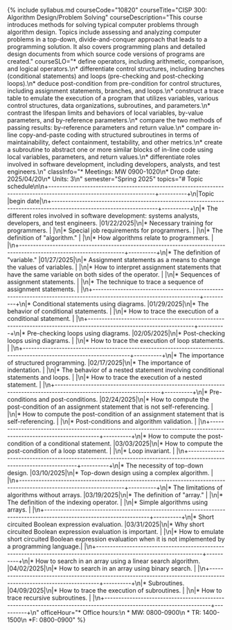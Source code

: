 {% include syllabus.md courseCode="10820" courseTitle="CISP 300: Algorithm Design/Problem Solving" courseDescription="This course introduces methods for solving typical computer problems through algorithm design. Topics include assessing and analyzing computer problems in a top-down, divide-and-conquer approach that leads to a programming solution. It also covers programming plans and detailed design documents from which source code versions of programs are created." courseSLO="* define operators, including arithmetic, comparison, and logical operators.\n* differentiate control structures, including branches (conditional statements) and loops (pre-checking and post-checking loops).\n* deduce post-condition from pre-condition for control structures, including assignment statements, branches, and loops.\n* construct a trace table to emulate the execution of a program that utilizes variables, various control structures, data organizations, subroutines, and parameters.\n* contrast the lifespan limits and behaviors of local variables, by-value parameters, and by-reference parameters.\n* compare the two methods of passing results: by-reference parameters and return value.\n* compare in-line copy-and-paste coding with structured subroutines in terms of maintainability, defect containment, testability, and other metrics.\n* create a subroutine to abstract one or more similar blocks of in-line code using local variables, parameters, and return values.\n* differentiate roles involved in software development, including developers, analysts, and test engineers.\n" classInfo="* Meetings: MW 0900-1020\n* Drop date: 2025/04/20\n* Units: 3\n"  semester="Spring 2025" topics="# Topic schedule\n\n+--------------------------------------------------------------------------------------------------------------------+----------+\n|Topic                                                                                                               |begin date|\n+--------------------------------------------------------------------------------------------------------------------+----------+\n|* The different roles involved in software development: systems analysts, developers, and test engineers.           |01/22/2025|\n|* Necessary training for programmers.                                                                               |          |\n|* Special job requirements for programmers.                                                                         |          |\n|* The definition of \"algorithm.\"                                                                                    |          |\n|* How algorithms relate to programmers.                                                                             |          |\n+--------------------------------------------------------------------------------------------------------------------+----------+\n|* The definition of \"variable.\"                                                                                     |01/27/2025|\n|* Assignment statements as a means to change the values of variables.                                               |          |\n|* How to interpret assignment statements that have the same variable on both sides of the operator.                 |          |\n|* Sequences of assignment statements.                                                                               |          |\n|* The technique to trace a sequence of assignment statements.                                                       |          |\n+--------------------------------------------------------------------------------------------------------------------+----------+\n|* Conditional statements using diagrams.                                                                            |01/29/2025|\n|* The behavior of conditional statements.                                                                           |          |\n|* How to trace the execution of a conditional statement.                                                            |          |\n+--------------------------------------------------------------------------------------------------------------------+----------+\n|* Pre-checking loops using diagrams.                                                                                |02/05/2025|\n|* Post-checking loops using diagrams.                                                                               |          |\n|* How to trace the execution of loop statements.                                                                    |          |\n+--------------------------------------------------------------------------------------------------------------------+----------+\n|* The importance of structured programming.                                                                         |02/17/2025|\n|* The importance of indentation.                                                                                    |          |\n|* The behavior of a nested statement involving conditional statements and loops.                                    |          |\n|* How to trace the execution of a nested statement.                                                                 |          |\n+--------------------------------------------------------------------------------------------------------------------+----------+\n|* Pre-conditions and post-conditions.                                                                               |02/24/2025|\n|* How to compute the post-condition of an assignment statement that is not self-referencing.                        |          |\n|* How to compute the post-condition of an assignment statement that is self-referencing.                            |          |\n|* Post-conditions and algorithm validation.                                                                         |          |\n+--------------------------------------------------------------------------------------------------------------------+----------+\n|* How to compute the post-condition of a conditional statement.                                                     |03/03/2025|\n|* How to compute the post-condition of a loop statement.                                                            |          |\n|* Loop invariant.                                                                                                   |          |\n+--------------------------------------------------------------------------------------------------------------------+----------+\n|* The necessity of top-down design.                                                                                 |03/10/2025|\n|* Top-down design using a complex algorithm.                                                                        |          |\n+--------------------------------------------------------------------------------------------------------------------+----------+\n|* The limitations of algorithms without arrays.                                                                     |03/19/2025|\n|* The definition of \"array.\"                                                                                        |          |\n|* The definition of the indexing operator.                                                                          |          |\n|* Simple algorithms using arrays.                                                                                   |          |\n+--------------------------------------------------------------------------------------------------------------------+----------+\n|* Short circuited Boolean expression evaluation.                                                                    |03/31/2025|\n|* Why short circuited Boolean expression evaluation is important.                                                   |          |\n|* How to emulate short circuited Boolean expression evaluation when it is not implemented by a programming language.|          |\n+--------------------------------------------------------------------------------------------------------------------+----------+\n|* How to search in an array using a linear search algorithm.                                                        |04/02/2025|\n|* How to search in an array using binary search.                                                                    |          |\n+--------------------------------------------------------------------------------------------------------------------+----------+\n|* Subroutines.                                                                                                      |04/09/2025|\n|* How to trace the execution of subroutines.                                                                        |          |\n|* How to trace recursive subroutines.                                                                               |          |\n+--------------------------------------------------------------------------------------------------------------------+----------+\n" officeHour="* Office hours:\n  * MW: 0800-0900\n  * TR: 1400-1500\n  *F: 0800-0900" %}
